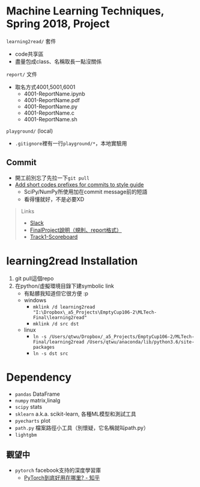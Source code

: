 # Machine Learning Techniques, Spring 2018, Project
`learning2read/` 套件
+ code共享區
+ 盡量包成class、名稱取長一點沒關係

`report/` 文件
+ 取名方式4001,5001,6001
    + 4001-ReportName.ipynb
    + 4001-ReportName.pdf
    + 4001-ReportName.py
    + 4001-ReportName.c
    + 4001-ReportName.sh

`playground/` (local)
+ `.gitignore`裡有一行`playground/*`，本地實驗用

## Commit
+ 開工前別忘了先拉一下`git pull`
+ [Add short codes prefixes for commits to style guide](https://github.com/quantopian/zipline/issues/96)
    + SciPy/NumPy所使用加在commit message前的短語
    + 看得懂就好，不是必要XD


> Links
> + [Slack](https://learning2read.slack.com/)
> + [FinalProject說明（規則、report格式）](https://www.csie.ntu.edu.tw/~htlin/course/mltech18spring/project/)
> + [Track1-Scoreboard](https://learner.csie.ntu.edu.tw/judge/ml18spring/track1/scoreboard/)

# learning2read Installation
1. git pull這個repo
2. 在python/虛擬環境目錄下建symbolic link
    + 有點髒我知道但它很方便 :p
    + windows
        + `mklink /d learning2read "I:\Dropbox\_a5_Projects\EmptyCup106-2\MLTech-Final\learning2read"`
        + `mklink /d src dst`
    + linux
        + `ln -s /Users/qtwu/Dropbox/_a5_Projects/EmptyCup106-2/MLTech-Final/learning2read /Users/qtwu/anaconda/lib/python3.6/site-packages`
        + `ln -s dst src`

# Dependency

+ `pandas` DataFrame
+ `numpy` matrix,linalg
+ `scipy` stats
+ `sklearn` a.k.a. scikit-learn, 各種ML模型和測試工具
+ `pyecharts` plot
+ `path.py` 檔案路徑小工具（別懷疑，它名稱就叫path.py）
+ `lightgbm`

## 觀望中
+ `pytorch` facebook支持的深度學習庫
    + [PyTorch到底好用在哪里? - 知乎](https://www.zhihu.com/question/65578911)